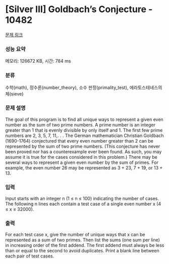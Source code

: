 # [Silver III] Goldbach’s Conjecture - 10482 

[문제 링크](https://www.acmicpc.net/problem/10482) 

### 성능 요약

메모리: 126672 KB, 시간: 784 ms

### 분류

수학(math), 정수론(number_theory), 소수 판정(primality_test), 에라토스테네스의 체(sieve)

### 문제 설명

<p>The goal of this program is to find all unique ways to represent a given even number as the sum of two prime numbers. A prime number is an integer greater than 1 that is evenly divisible by only itself and 1. The first few prime numbers are 2, 3, 5, 7, 11,. . . The German mathematician Christian Goldbach (1690-1764) conjectured that every even number greater than 2 can be represented by the sum of two prime numbers. (This conjecture has never been proved nor has a counterexample ever been found. As such, you may assume it is true for the cases considered in this problem.) There may be several ways to represent a given even number by the sum of primes. For example, the even number 26 may be represented as 3 + 23, 7 + 19, or 13 + 13.</p>

### 입력 

 <p>Input starts with an integer n (1 ≤ n ≤ 100) indicating the number of cases. The following n lines each contain a test case of a single even number x (4 ≤ x ≤ 32000).</p>

### 출력 

 <p>For each test case x, give the number of unique ways that x can be represented as a sum of two primes. Then list the sums (one sum per line) in increasing order of the first addend. The first addend must always be less than or equal to the second to avoid duplicates. Print a blank line between each pair of test cases.</p>

